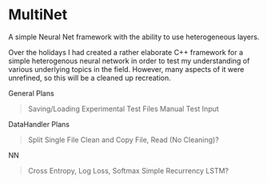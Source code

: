 # MultiNet
A simple Neural Net framework with the ability to use heterogeneous layers. 

Over the holidays I had created a rather elaborate C++ framework for a simple 
heterogenous neural network in order to test my understanding of various underlying topics
in the field. However, many aspects of it were unrefined, so this will be a cleaned up recreation.  

General Plans
>Saving/Loading
>Experimental Test Files
>Manual Test Input

DataHandler Plans
>Split Single File
>Clean and Copy File, Read (No Cleaning)?

NN
>Cross Entropy, Log Loss, Softmax
>Simple Recurrency
>LSTM?